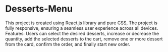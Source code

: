 # Desserts-Menu
This project is created using React.js library and pure CSS, The project is fully responsive, ensuring a seamless user experience across all devices.
Features: Users can select the desired desserts, increase or decrease the quantity, add the selected desserts to the cart, remove one or more dessert from the card, confirm the order, and finally start new order. 
